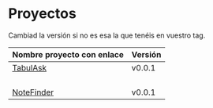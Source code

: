 # Proyectos

Cambiad la versión si no es esa la que tenéis en vuestro tag.

| Nombre proyecto con enlace                                              | Versión |
|-------------------------------------------------------------------------|---------|
| [TabulAsk](https://github.com/Curso-DA-Python-I/TabulAsk) | v0.0.1 |
| | |
| | |
| | |
| | |
| [NoteFinder](https://github.com/Python-V-AgilGRX/NoteFinder)            | v0.0.1 |

